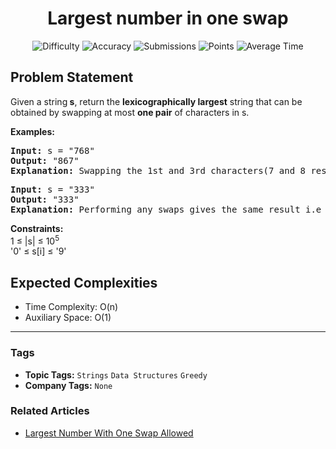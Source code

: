 <h1 align="center">Largest number in one swap</h1>

<p align="center">
  <img alt="Difficulty" title="Difficulty" src="https://custom-icon-badges.demolab.com/badge/Difficulty: Easy-1F222E?style=for-the-badge&logoColor=white&logo=fire"/>
  <img alt="Accuracy" title="Accuracy" src="https://custom-icon-badges.demolab.com/badge/Accuracy: 48.67%25-1F222E?style=for-the-badge&logoColor=white&logo=target"/>
  <img alt="Submissions" title="Submissions" src="https://custom-icon-badges.demolab.com/badge/Submissions: 18K+-1F222E?style=for-the-badge&logoColor=white&logo=repo"/>
  <img alt="Points" title="Points" src="https://custom-icon-badges.demolab.com/badge/Points: 2-1F222E?style=for-the-badge&logoColor=white&logo=award"/>
  <img alt="Average Time" title="Average Time" src="https://custom-icon-badges.demolab.com/badge/Average%20Time: N/A-1F222E?style=for-the-badge&logoColor=white&logo=clock"/>
</p>

## Problem Statement

Given a string<b> s</b>, return the <b>lexicographically largest</b> string that can be obtained by swapping at most <b>one pair</b> of characters in s.

<b>Examples:</b>

<pre><b>Input: </b>s = "768"
<b>Output: </b>"867"
<b>Explanation: </b>Swapping the 1st and 3rd characters(7 and 8 respectively), gives the lexicographically largest string.</pre>

<pre><b>Input: </b>s = "333"
<b>Output: </b>"333"
<b>Explanation: </b>Performing any swaps gives the same result i.e "333".
</pre>

<b>Constraints:</b><br>1 ≤ |s| ≤ 10<sup>5</sup><br>'0' ≤ s[i] ≤ '9'

## Expected Complexities
- Time Complexity: O(n)
- Auxiliary Space: O(1)

<hr>

### Tags
- **Topic Tags:** `Strings` `Data Structures` `Greedy`
- **Company Tags:** `None`

### Related Articles
- [Largest Number With One Swap Allowed](https://www.geeksforgeeks.org/largest-number-with-one-swap-allowed/)
